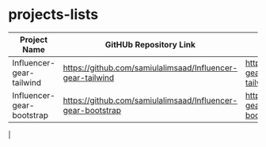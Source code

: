 # projects-lists

| Project Name              | GitHUb Repository Link                                        | Live Site Link                                 |
| ------------------------- | ------------------------------------------------------------- | ---------------------------------------------- |
| Influencer-gear-tailwind  | <https://github.com/samiulalimsaad/Influencer-gear-tailwind>  | <https://influencer-gear-tailwind.vercel.app>  |
| Influencer-gear-bootstrap | <https://github.com/samiulalimsaad/Influencer-gear-bootstrap> | <https://influencer-gear-bootstrap.vercel.app> |
|
